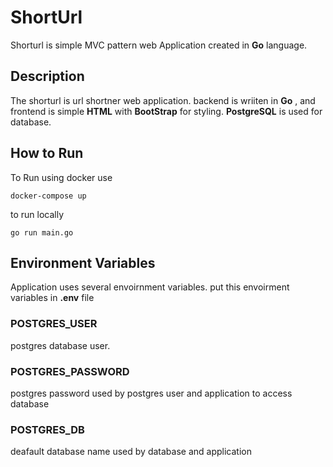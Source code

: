# ShortUrl 
Shorturl is simple MVC pattern web Application created in **Go** language. 

## Description

The shorturl is url shortner web application.
backend is wriiten in **Go** , and frontend is simple **HTML** with **BootStrap** for styling.  **PostgreSQL** is used  for database.  


## How to Run

To Run using docker use
```shell
docker-compose up
```
to run locally 
```shell
go run main.go
```

## Environment Variables
Application uses several envoirnment variables.
put this envoirment variables in **.env** file

### POSTGRES_USER
postgres database user.
 
### POSTGRES_PASSWORD
postgres password used by postgres user and application to access database

### POSTGRES_DB
deafault database name used by database and application